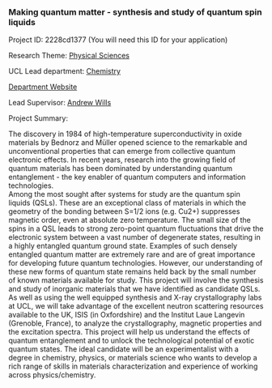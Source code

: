 ### Making quantum matter - synthesis and study of quantum spin liquids

Project ID: 2228cd1377
(You will need this ID for your application)

Research Theme: [Physical Sciences](../themes/physical-sciences.md)

UCL Lead department: [Chemistry](../departments/chemistry.md)

[Department Website](https://www.ucl.ac.uk/chemistry)

Lead Supervisor: [Andrew Wills](https://profiles.ucl.ac.uk/4506)

Project Summary:

The discovery in 1984 of high-temperature superconductivity in oxide materials by Bednorz and Müller opened science to the remarkable and unconventional properties that can emerge from collective quantum electronic effects. In recent years, research into the growing field of quantum materials has been dominated by understanding quantum entanglement - the key enabler of quantum computers and information technologies.  
Among the most sought after systems for study are the quantum spin liquids  (QSLs). These are an exceptional class of materials in which the geometry of the bonding between S=1/2 ions (e.g. Cu2+) suppresses magnetic order, even at absolute zero temperature. The small size of the spins in a QSL leads to strong zero-point quantum fluctuations that drive the electronic system between a vast number of degenerate states, resulting in a highly entangled quantum ground state. Examples of such densely entangled quantum matter are extremely rare and are of great importance for developing future quantum technologies. However, our understanding of these new forms of quantum state remains held back by the small number of known materials available for study. 
This project will involve the synthesis and study of inorganic materials that we have identified as candidate QSLs. As well as using the well equipped synthesis and X-ray crystallography labs at UCL, we will take advantage of the excellent neutron scattering resources available to the UK, ISIS (in Oxfordshire) and the Institut Laue Langevin (Grenoble, France), to analyze the crystallography, magnetic properties and the excitation spectra. This project will help us understand the effects of quantum entanglement and to unlock the technological potential of exotic quantum states. 
The ideal candidate will be an experimentalist with a degree in chemistry, physics, or materials science who wants to develop a rich range of skills in materials characterization and experience of working across physics/chemistry.
